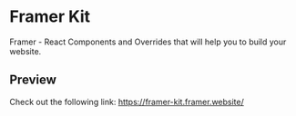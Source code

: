 # Framer Kit

Framer - React Components and Overrides that will help you to build your website.

## Preview

Check out the following link: <https://framer-kit.framer.website/>
